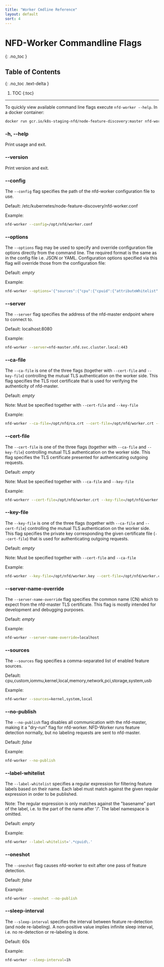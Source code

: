 ```yaml
---
title: "Worker Cmdline Reference"
layout: default
sort: 4
---
```


# NFD-Worker Commandline Flags
{: .no_toc }

## Table of Contents
{: .no_toc .text-delta }

1. TOC
{:toc}

---

To quickly view available command line flags execute `nfd-worker --help`.
In a docker container:

```bash
docker run gcr.io/k8s-staging-nfd/node-feature-discovery:master nfd-worker --help
```

### -h, --help

Print usage and exit.

### --version

Print version and exit.

### --config

The `--config` flag specifies the path of the nfd-worker configuration file to
use.

Default: /etc/kubernetes/node-feature-discovery/nfd-worker.conf

Example:

```bash
nfd-worker --config=/opt/nfd/worker.conf
```

### --options

The `--options` flag may be used to specify and override configuration file
options directly from the command line. The required format is the same as in
the config file i.e. JSON or YAML. Configuration options specified via this
flag will override those from the configuration file:

Default: *empty*

Example:

```bash
nfd-worker --options='{"sources":{"cpu":{"cpuid":{"attributeWhitelist":["AVX","AVX2"]}}}}'
```

### --server

The `--server` flag specifies the address of the nfd-master endpoint where to
connect to.

Default: localhost:8080

Example:

```bash
nfd-worker --server=nfd-master.nfd.svc.cluster.local:443
```

### --ca-file

The `--ca-file` is one of the three flags (together with `--cert-file` and
`--key-file`) controlling the mutual TLS authentication on the worker side.
This flag specifies the TLS root certificate that is used for verifying the
authenticity of nfd-master.

Default: *empty*

Note: Must be specified together with `--cert-file` and `--key-file`

Example:

```bash
nfd-worker --ca-file=/opt/nfd/ca.crt --cert-file=/opt/nfd/worker.crt --key-file=/opt/nfd/worker.key
```

### --cert-file

The `--cert-file` is one of the three flags (together with `--ca-file` and
`--key-file`) controlling mutual TLS authentication on the worker side. This
flag specifies the TLS certificate presented for authenticating outgoing
requests.

Default: *empty*

Note: Must be specified together with `--ca-file` and `--key-file`

Example:

```bash
nfd-workerr --cert-file=/opt/nfd/worker.crt --key-file=/opt/nfd/worker.key --ca-file=/opt/nfd/ca.crt
```

### --key-file

The `--key-file` is one of the three flags (together with `--ca-file` and
`--cert-file`) controlling the mutual TLS authentication on the worker side.
This flag specifies the private key corresponding the given certificate file
(`--cert-file`) that is used for authenticating outgoing requests.

Default: *empty*

Note: Must be specified together with `--cert-file` and `--ca-file`

Example:

```bash
nfd-worker --key-file=/opt/nfd/worker.key --cert-file=/opt/nfd/worker.crt --ca-file=/opt/nfd/ca.crt
```

### --server-name-override

The `--server-name-override` flag specifies the common name (CN) which to
expect from the nfd-master TLS certificate. This flag is mostly intended for
development and debugging purposes.

Default: *empty*

Example:

```bash
nfd-worker --server-name-override=localhost
```

### --sources

The `--sources` flag specifies a comma-separated list of enabled feature
sources.

Default: cpu,custom,iommu,kernel,local,memory,network,pci,storage,system,usb

Example:

```bash
nfd-worker --sources=kernel,system,local
```

### --no-publish

The `--no-publish` flag disables all communication with the nfd-master, making
it a "dry-run" flag for nfd-worker. NFD-Worker runs feature detection normally,
but no labeling requests are sent to nfd-master.

Default: *false*

Example:

```bash
nfd-worker --no-publish
```

### --label-whitelist

The `--label-whitelist` specifies a regular expression for filtering feature
labels based on their name. Each label must match against the given reqular
expression in order to be published.

Note: The regular expression is only matches against the "basename" part of the
label, i.e. to the part of the name after '/'. The label namespace is omitted.

Default: *empty*

Example:

```bash
nfd-worker --label-whitelist='.*cpuid\.'
```

### --oneshot

The `--oneshot` flag causes nfd-worker to exit after one pass of feature
detection.

Default: *false*

Example:

```bash
nfd-worker --oneshot --no-publish
```

### --sleep-interval

The `--sleep-interval` specifies the interval between feature re-detection (and
node re-labeling). A non-positive value implies infinite sleep interval, i.e.
no re-detection or re-labeling is done.

Default: 60s

Example:

```bash
nfd-worker --sleep-interval=1h
```
